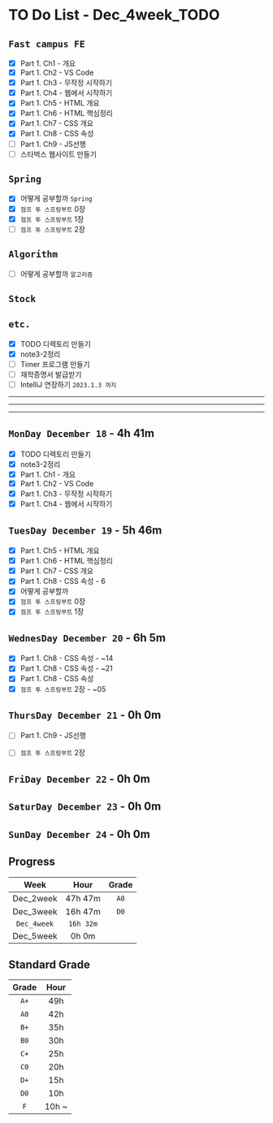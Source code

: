 # TO Do List - Dec_4week_TODO

## `Fast campus FE` 
- [x] Part 1. Ch1 - 개요
- [x] Part 1. Ch2 - VS Code
- [x] Part 1. Ch3 - 무작정 시작하기
- [x] Part 1. Ch4 - 웹에서 시작하기
- [x] Part 1. Ch5 - HTML 개요
- [x] Part 1. Ch6 - HTML 핵심정리
- [x] Part 1. Ch7 - CSS 개요
- [x] Part 1. Ch8 - CSS 속성
- [ ] Part 1. Ch9 - JS선행
- [ ] 스타벅스 웹사이트 만들기

## `Spring`
- [x] 어떻게 공부할까 `Spring`
- [x] `점프 투 스프링부트` 0장
- [x] `점프 투 스프링부트` 1장
- [ ] `점프 투 스프링부트` 2장

## `Algorithm`
- [ ] 어떻게 공부할까 `알고리즘`

## `Stock`


## `etc.`
- [x] TODO 디렉토리 만들기
- [x] note3-2정리
- [ ] Timer 프로그램 만들기
- [ ] 재학증명서 발급받기
- [ ] IntelliJ 연장하기 `2023.1.3 까지`

---
---
---

## `MonDay December 18` - 4h 41m
- [x] TODO 디렉토리 만들기
- [x] note3-2정리
- [x] Part 1. Ch1 - 개요
- [x] Part 1. Ch2 - VS Code
- [x] Part 1. Ch3 - 무작정 시작하기
- [x] Part 1. Ch4 - 웹에서 시작하기

## `TuesDay December 19` - 5h 46m
- [x] Part 1. Ch5 - HTML 개요
- [x] Part 1. Ch6 - HTML 핵심정리
- [x] Part 1. Ch7 - CSS 개요
- [x] Part 1. Ch8 - CSS 속성 - 6
- [x] 어떻게 공부할까
- [x] `점프 투 스프링부트` 0장
- [x] `점프 투 스프링부트` 1장

## `WednesDay December 20` - 6h 5m
- [x] Part 1. Ch8 - CSS 속성 - ~14
- [x] Part 1. Ch8 - CSS 속성 - ~21
- [x] Part 1. Ch8 - CSS 속성
- [x] `점프 투 스프링부트` 2장 - ~05

## `ThursDay December 21` - 0h 0m
- [ ] Part 1. Ch9 - JS선행
- [ ] `점프 투 스프링부트` 2장


## `FriDay December 22` - 0h 0m


## `SaturDay December 23` - 0h 0m


## `SunDay December 24` - 0h 0m


## Progress
| Week | Hour | Grade |
|:---:|:---:|:---:|
|Dec_2week|47h 47m|`A0`|
|Dec_3week|16h 47m|`D0`|
|`Dec_4week`|`16h 32m`||
|Dec_5week|0h 0m||


## Standard Grade

| Grade | Hour |
|:---:|:---:|
|`A+`|49h|
|`A0`|42h|
|`B+`|35h|
|`B0`|30h|
|`C+`|25h|
|`C0`|20h|
|`D+`|15h|
|`D0`|10h|
|`F`|10h ~|


